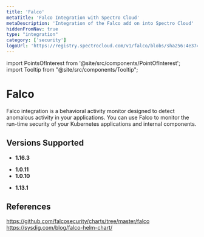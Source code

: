 ```yaml
---
title: 'Falco'
metaTitle: 'Falco Integration with Spectro Cloud'
metaDescription: 'Integration of the Falco add on into Spectro Cloud'
hiddenFromNav: true
type: "integration"
category: ['security']
logoUrl: 'https://registry.spectrocloud.com/v1/falco/blobs/sha256:4e37461d0a31959ca8af65128329750ca3417e883e7e4ba17ee085b01a383a27?type=image/png'
---
```





import PointsOfInterest from '@site/src/components/PointOfInterest';
import Tooltip from "@site/src/components/Tooltip";


# Falco

Falco integration is a behavioral activity monitor designed to detect anomalous activity in your applications. You can use Falco to monitor the run-time security of your Kubernetes applications and internal components.

## Versions Supported

<Tabs>

<TabItem value="1.16.x" label="1.16.x">

* **1.16.3**


</TabItem>
<TabItem value="1.0.x" label="1.0.x">

* **1.0.11**
* **1.0.10**

</TabItem>

<TabItem value="1.13.x" label="1.13.x">

* **1.13.1**

</TabItem>

</Tabs>



## References

https://github.com/falcosecurity/charts/tree/master/falco<br />
https://sysdig.com/blog/falco-helm-chart/
